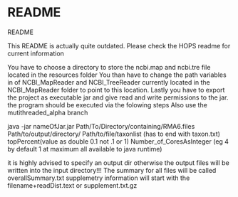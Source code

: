 # README #
README

This README is actually quite outdated. Please check the HOPS readme for current information

You have to choose a directory to store the ncbi.map and ncbi.tre file located in the
resources folder
You than have to change the path variables in of NCBI_MapReader and NCBI_TreeReader
currently located in the NCBI_MapReader folder to point to this location.
Lastly you have to export the project as executable jar and give read and write permissions
to the jar.
the program should be executed via the folowing steps
Also use the mutithreaded_alpha branch

java -jar nameOfJar.jar Path/To/Directory/containing/RMA6.files
Path/to/output/directory/
Path/to/file/taxonlist (has to end with taxon.txt)
topPercent(value as double 0.1 not .1 or 1)
Number_of_CoresAsInteger (eg 4 by default 1 at maximum all available to java runtime)

it is highly advised to specify an output dir otherwise the output files will be written into the input directory!!!
The summary for all files will be called overallSummary.txt
supplemetry information will start with the filename+readDist.text or supplement.txt.gz
